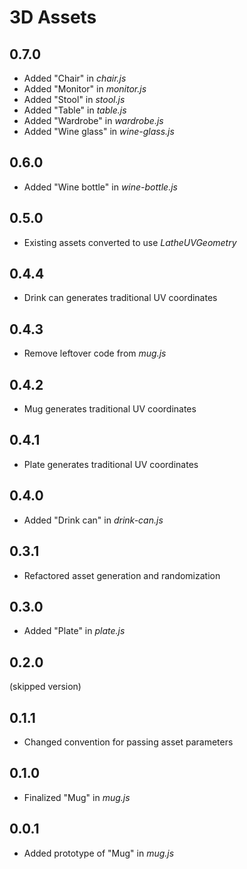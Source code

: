 # 3D Assets


## 0.7.0
* Added "Chair" in *chair.js*
* Added "Monitor" in *monitor.js*
* Added "Stool" in *stool.js*
* Added "Table" in *table.js*
* Added "Wardrobe" in *wardrobe.js*
* Added "Wine glass" in *wine-glass.js*

## 0.6.0
* Added "Wine bottle" in *wine-bottle.js*

## 0.5.0
* Existing assets converted to use *LatheUVGeometry*

## 0.4.4
* Drink can generates traditional UV coordinates

## 0.4.3
* Remove leftover code from *mug.js*

## 0.4.2
* Mug generates traditional UV coordinates

## 0.4.1
* Plate generates traditional UV coordinates

## 0.4.0
* Added "Drink can" in *drink-can.js*

## 0.3.1
* Refactored asset generation and randomization

## 0.3.0
* Added "Plate" in *plate.js*

## 0.2.0
(skipped version)

## 0.1.1
* Changed convention for passing asset parameters

## 0.1.0
* Finalized "Mug" in *mug.js*

## 0.0.1
* Added prototype of "Mug" in *mug.js*
